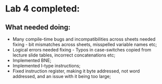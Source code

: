 # Lab 4 completed:

## What needed doing:

- Many compile-time bugs and incompatibilities across sheets needed fixing - bit mismatches across sheets, misspelled variable names etc;
- Logical errors needed fixing - Typos in case-switches copied from lecture slide tables, incorrect concatenations etc;
- Implemented BNE;
- Implemented I-type instructions;
- Fixed instruction register, making it byte addressed, not word addressed, and an issue with it being too large;